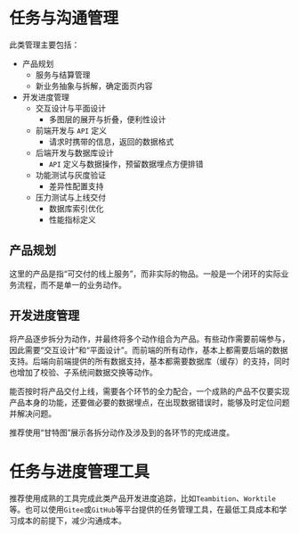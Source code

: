 # 任务与沟通管理

此类管理主要包括：
* 产品规划
    * 服务与结算管理
    * 新业务抽象与拆解，确定面页内容
* 开发进度管理
    * 交互设计与平面设计
        * 多图层的展开与折叠，便利性设计
    * 前端开发与 `API` 定义
        * 请求时携带的信息，返回的数据格式
    * 后端开发与数据库设计
        * `API` 定义与数据操作，预留数据埋点方便排错
    * 功能测试与灰度验证
        * 差异性配置支持
    * 压力测试与上线交付
        * 数据库索引优化
        * 性能指标定义

## 产品规划
这里的产品是指“可交付的线上服务”，而非实际的物品。一般是一个闭环的实际业务流程，而不是单一的业务动作。

## 开发进度管理
将产品逐步拆分为动作，并最终将多个动作组合为产品。有些动作需要前端参与，因此需要“交互设计”和“平面设计”。而前端的所有动作，基本上都需要后端的数据支持。后端向前端提供的所有数据支持，基本都需要数据库（缓存）的支持，同时也增加了校验、子系统间数据交换等动作。

能否按时将产品交付上线，需要各个环节的全力配合，一个成熟的产品不仅要实现产品本身的功能，还要做必要的数据埋点，在出现数据错误时，能够及时定位问题并解决问题。

推荐使用“甘特图”展示各拆分动作及涉及到的各环节的完成进度。

# 任务与进度管理工具
推荐使用成熟的工具完成此类产品开发进度追踪，比如`Teambition`、`Worktile`等。也可以使用`Gitee`或`GitHub`等平台提供的任务管理工具，在最低工具成本和学习成本的前提下，减少沟通成本。